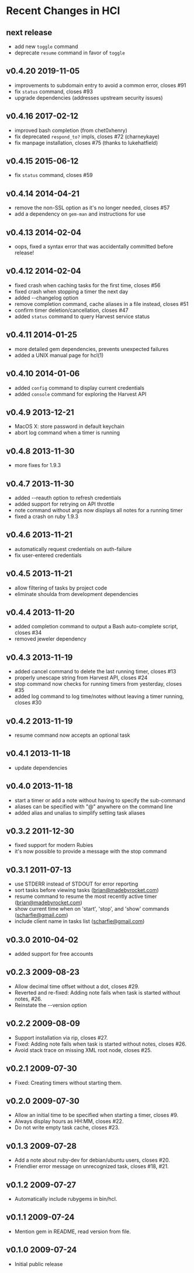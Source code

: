 # Recent Changes in HCl

## next release

* add new `toggle` command
* deprecate `resume` command in favor of `toggle`

## v0.4.20 2019-11-05

* improvements to subdomain entry to avoid a common error, closes #91
* fix `status` command, closes #93
* upgrade dependencies (addresses upstream security issues)

## v0.4.16 2017-02-12

* improved bash completion (from chet0xhenry)
* fix deprecated `respond_to?` impls, closes #72 (charneykaye)
* fix manpage installation, closes #75 (thanks to lukehatfield)

## v0.4.15 2015-06-12

* fix `status` command, closes #59

## v0.4.14 2014-04-21

* remove the non-SSL option as it's no longer needed, closes #57
* add a dependency on `gem-man` and instructions for use

## v0.4.13 2014-02-04

* oops, fixed a syntax error that was accidentally committed before release!

## v0.4.12 2014-02-04

* fixed crash when caching tasks for the first time, closes #56
* fixed crash when stopping a timer the next day
* added --changelog option
* remove completion command, cache aliases in a file instead, closes #51
* confirm timer deletion/cancellation, closes #47
* added `status` command to query Harvest service status

## v0.4.11 2014-01-25

* more detailed gem dependencies, prevents unexpected failures
* added a UNIX manual page for hcl(1)

## v0.4.10 2014-01-06

* added `config` command to display current credentials
* added `console` command for exploring the Harvest API

## v0.4.9 2013-12-21

* MacOS X: store password in default keychain
* abort log command when a timer is running

## v0.4.8 2013-11-30

* more fixes for 1.9.3

## v0.4.7 2013-11-30

* added --reauth option to refresh credentials
* added support for retrying on API throttle
* note command without args now displays all notes for a running timer
* fixed a crash on ruby 1.9.3

## v0.4.6 2013-11-21

* automatically request credentials on auth-failure
* fix user-entered credentials

## v0.4.5 2013-11-21

* allow filtering of tasks by project code
* eliminate shoulda from development dependencies

## v0.4.4 2013-11-20

* added completion command to output a Bash auto-complete script, closes #34
* removed jeweler dependency

## v0.4.3 2013-11-19

* added cancel command to delete the last running timer, closes #13
* properly unescape string from Harvest API, closes #24
* stop command now checks for running timers from yesterday, closes #35
* added log command to log time/notes without leaving a timer running, closes #30

## v0.4.2 2013-11-19

* resume command now accepts an optional task

## v0.4.1 2013-11-18

* update dependencies

## v0.4.0 2013-11-18

* start a timer or add a note without having to specify the sub-command
* aliases can be specified with "@" anywhere on the command line
* added alias and unalias to simplify setting task aliases

## v0.3.2 2011-12-30

* fixed support for modern Rubies
* it's now possible to provide a message with the stop command

## v0.3.1 2011-07-13

* use STDERR instead of STDOUT for error reporting
* sort tasks before viewing tasks (brian@madebyrocket.com)
* resume command to resume the most recently active timer (brian@madebyrocket.com)
* show current time when on 'start', 'stop', and 'show' commands (scharfie@gmail.com)
* include client name in tasks list (scharfie@gmail.com)

## v0.3.0 2010-04-02

* added support for free accounts

## v0.2.3 2009-08-23

* Allow decimal time offset without a dot, closes #29.
* Reverted and re-fixed: Adding note fails when task is started without notes, #26.
* Reinstate the --version option

## v0.2.2 2009-08-09

* Support installation via rip, closes #27.
* Fixed: Adding note fails when task is started without notes, closes #26.
* Avoid stack trace on missing XML root node, closes #25.

## v0.2.1 2009-07-30

* Fixed: Creating timers without starting them.

## v0.2.0 2009-07-30

* Allow an initial time to be specified when starting a timer, closes #9.
* Always display hours as HH:MM, closes #22.
* Do not write empty task cache, closes #23.

## v0.1.3 2009-07-28

* Add a note about ruby-dev for debian/ubuntu users, closes #20.
* Friendlier error message on unrecognized task, closes #18, #21.

## v0.1.2 2009-07-27

* Automatically include rubygems in bin/hcl.

## v0.1.1 2009-07-24

* Mention gem in README, read version from file.
    
## v0.1.0 2009-07-24

* Initial public release

